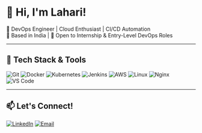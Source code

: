 # 👋 Hi, I'm Lahari!

🚀 DevOps Engineer | Cloud Enthusiast | CI/CD Automation  
📍 Based in India | 🎯 Open to Internship & Entry-Level DevOps Roles  

---

## 🔧 Tech Stack & Tools
![Git](https://img.shields.io/badge/-Git-F05032?style=flat-square&logo=git&logoColor=white)
![Docker](https://img.shields.io/badge/-Docker-2496ED?style=flat-square&logo=docker&logoColor=white)
![Kubernetes](https://img.shields.io/badge/-Kubernetes-326CE5?style=flat-square&logo=kubernetes&logoColor=white)
![Jenkins](https://img.shields.io/badge/-Jenkins-D24939?style=flat-square&logo=jenkins&logoColor=white)
![AWS](https://img.shields.io/badge/-AWS-232F3E?style=flat-square&logo=amazon-aws&logoColor=white)
![Linux](https://img.shields.io/badge/-Linux-FCC624?style=flat-square&logo=linux&logoColor=black)
![Nginx](https://img.shields.io/badge/-Nginx-009639?style=flat-square&logo=nginx&logoColor=white)
![VS Code](https://img.shields.io/badge/-VSCode-007ACC?style=flat-square&logo=visual-studio-code)

---

## 📫 Let's Connect!
[![LinkedIn](https://img.shields.io/badge/-LinkedIn-0077B5?style=flat-square&logo=linkedin&logoColor=white)](https://www.linkedin.com/in/a-lahari/)
[![Email](https://img.shields.io/badge/-Email-EA4335?style=flat-square&logo=gmail&logoColor=white)](mailto:anugalahari@gmail.com)
